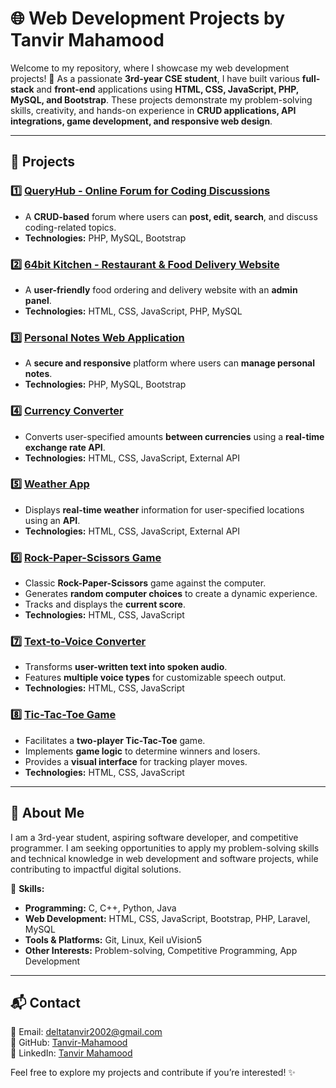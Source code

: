 # 🌐 Web Development Projects by Tanvir Mahamood

Welcome to my repository, where I showcase my web development projects! 🚀 As a passionate **3rd-year CSE student**, I have built various **full-stack** and **front-end** applications 
using **HTML, CSS, JavaScript, PHP, MySQL, and Bootstrap**. These projects demonstrate my problem-solving skills, creativity, and hands-on experience in **CRUD applications, API integrations, 
game development, and responsive web design**.

---

## 📌 Projects

### 1️⃣ [QueryHub - Online Forum for Coding Discussions](https://github.com/Tanvir-Mahamood/QueryHub)
- A **CRUD-based** forum where users can **post, edit, search**, and discuss coding-related topics.
- **Technologies:** PHP, MySQL, Bootstrap

### 2️⃣ [64bit Kitchen - Restaurant & Food Delivery Website](https://github.com/Tanvir-Mahamood/64bit-Kitchen)
- A **user-friendly** food ordering and delivery website with an **admin panel**.
- **Technologies:** HTML, CSS, JavaScript, PHP, MySQL

### 3️⃣ [Personal Notes Web Application](https://github.com/Tanvir-Mahamood/Personal-Notes-Web-Application)
- A **secure and responsive** platform where users can **manage personal notes**.
- **Technologies:** PHP, MySQL, Bootstrap

### 4️⃣ [Currency Converter](https://github.com/Tanvir-Mahamood/JavaScript-mini-Projects/tree/main/Currency%20Converter)
- Converts user-specified amounts **between currencies** using a **real-time exchange rate API**.
- **Technologies:** HTML, CSS, JavaScript, External API

### 5️⃣ [Weather App](https://github.com/Tanvir-Mahamood/JavaScript-mini-Projects/tree/main/Weather%20App)
- Displays **real-time weather** information for user-specified locations using an **API**.
- **Technologies:** HTML, CSS, JavaScript, External API

### 6️⃣ [Rock-Paper-Scissors Game](https://github.com/Tanvir-Mahamood/JavaScript-mini-Projects/tree/main/Rock%2C%20Paper%2C%20Scissor%20Game)
- Classic **Rock-Paper-Scissors** game against the computer.
- Generates **random computer choices** to create a dynamic experience.
- Tracks and displays the **current score**.
- **Technologies:** HTML, CSS, JavaScript

### 7️⃣ [Text-to-Voice Converter](https://github.com/Tanvir-Mahamood/JavaScript-mini-Projects/tree/main/Text%20to%20Voice%20Converter)
- Transforms **user-written text into spoken audio**.
- Features **multiple voice types** for customizable speech output.
- **Technologies:** HTML, CSS, JavaScript

### 8️⃣ [Tic-Tac-Toe Game](https://github.com/Tanvir-Mahamood/JavaScript-mini-Projects/tree/main/Tic-Tac-Toe%20Game)
- Facilitates a **two-player Tic-Tac-Toe** game.
- Implements **game logic** to determine winners and losers.
- Provides a **visual interface** for tracking player moves.
- **Technologies:** HTML, CSS, JavaScript

---

## 📖 About Me
I am a 3rd-year student, aspiring software developer, and competitive programmer. I am seeking opportunities 
to apply my problem-solving skills and technical knowledge in web development and software projects, while 
contributing to impactful digital solutions.


📌 **Skills:**  
- **Programming:** C, C++, Python, Java  
- **Web Development:** HTML, CSS, JavaScript, Bootstrap, PHP, Laravel, MySQL  
- **Tools & Platforms:** Git, Linux, Keil uVision5  
- **Other Interests:** Problem-solving, Competitive Programming, App Development  

---

## 📬 Contact
📧 Email: [deltatanvir2002@gmail.com](mailto:deltatanvir2002@gmail.com)  
🐙 GitHub: [Tanvir-Mahamood](https://github.com/Tanvir-Mahamood)  
🔗 LinkedIn: [Tanvir Mahamood](https://www.linkedin.com/in/tanvir-mahamood)  

Feel free to explore my projects and contribute if you’re interested! ✨  

